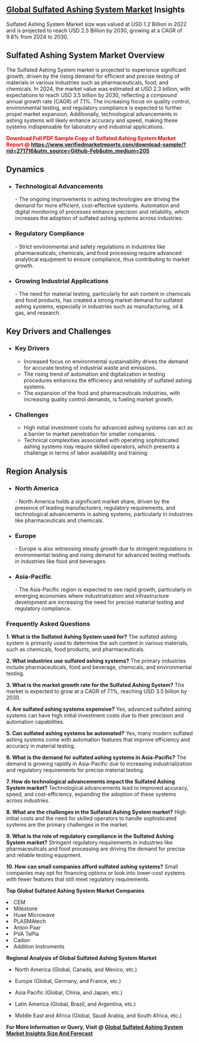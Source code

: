 <h2><a href="https://www.verifiedmarketreports.com/download-sample/?rid=271716&amp;utm_source=Github&amp;utm_medium=205" target="_blank">Global Sulfated Ashing System Market</a> Insights</h2><p>Sulfated Ashing System Market size was valued at USD 1.2 Billion in 2022 and is projected to reach USD 2.5 Billion by 2030, growing at a CAGR of 9.8% from 2024 to 2030.</p><p><h2>Sulfated Ashing System Market Overview</h2> <p>The Sulfated Ashing System market is projected to experience significant growth, driven by the rising demand for efficient and precise testing of materials in various industries such as pharmaceuticals, food, and chemicals. In 2024, the market value was estimated at USD 2.3 billion, with expectations to reach USD 3.5 billion by 2030, reflecting a compound annual growth rate (CAGR) of 7.1%. The increasing focus on quality control, environmental testing, and regulatory compliance is expected to further propel market expansion. Additionally, technological advancements in ashing systems will likely enhance accuracy and speed, making these systems indispensable for laboratory and industrial applications.</p> <p><strong><p><span class=""><span style="color: #ff0000;"><strong>Download Full PDF Sample Copy of Sulfated Ashing System Market Report</strong> @ </span><a href="https://www.verifiedmarketreports.com/download-sample/?rid=271716&amp;utm_source=Github-Feb&amp;utm_medium=205" target="_blank">https://www.verifiedmarketreports.com/download-sample/?rid=271716&amp;utm_source=Github-Feb&amp;utm_medium=205</a></span></p></strong></p> <h2>Dynamics</h2> <ul> <li><h3>Technological Advancements</h3> - The ongoing improvements in ashing technologies are driving the demand for more efficient, cost-effective systems. Automation and digital monitoring of processes enhance precision and reliability, which increases the adoption of sulfated ashing systems across industries.</li> <li><h3>Regulatory Compliance</h3> - Strict environmental and safety regulations in industries like pharmaceuticals, chemicals, and food processing require advanced analytical equipment to ensure compliance, thus contributing to market growth.</li> <li><h3>Growing Industrial Applications</h3> - The need for material testing, particularly for ash content in chemicals and food products, has created a strong market demand for sulfated ashing systems, especially in industries such as manufacturing, oil & gas, and research.</li> </ul> <h2>Key Drivers and Challenges</h2> <ul> <li><h3>Key Drivers</h3> <ul> <li>Increased focus on environmental sustainability drives the demand for accurate testing of industrial waste and emissions.</li> <li>The rising trend of automation and digitalization in testing procedures enhances the efficiency and reliability of sulfated ashing systems.</li> <li>The expansion of the food and pharmaceuticals industries, with increasing quality control demands, is fueling market growth.</li> </ul> </li> <li><h3>Challenges</h3> <ul> <li>High initial investment costs for advanced ashing systems can act as a barrier to market penetration for smaller companies.</li> <li>Technical complexities associated with operating sophisticated ashing systems may require skilled operators, which presents a challenge in terms of labor availability and training.</li> </ul> </li> </ul> <h2>Region Analysis</h2> <ul> <li><h3>North America</h3> - North America holds a significant market share, driven by the presence of leading manufacturers, regulatory requirements, and technological advancements in ashing systems, particularly in industries like pharmaceuticals and chemicals.</li> <li><h3>Europe</h3> - Europe is also witnessing steady growth due to stringent regulations in environmental testing and rising demand for advanced testing methods in industries like food and beverages.</li> <li><h3>Asia-Pacific</h3> - The Asia-Pacific region is expected to see rapid growth, particularly in emerging economies where industrialization and infrastructure development are increasing the need for precise material testing and regulatory compliance.</li> </ul> <h3>Frequently Asked Questions</h3> <p><strong>1. What is the Sulfated Ashing System used for?</strong> The sulfated ashing system is primarily used to determine the ash content in various materials, such as chemicals, food products, and pharmaceuticals.</p> <p><strong>2. What industries use sulfated ashing systems?</strong> The primary industries include pharmaceuticals, food and beverage, chemicals, and environmental testing.</p> <p><strong>3. What is the market growth rate for the Sulfated Ashing System?</strong> The market is expected to grow at a CAGR of 7.1%, reaching USD 3.5 billion by 2030.</p> <p><strong>4. Are sulfated ashing systems expensive?</strong> Yes, advanced sulfated ashing systems can have high initial investment costs due to their precision and automation capabilities.</p> <p><strong>5. Can sulfated ashing systems be automated?</strong> Yes, many modern sulfated ashing systems come with automation features that improve efficiency and accuracy in material testing.</p> <p><strong>6. What is the demand for sulfated ashing systems in Asia-Pacific?</strong> The demand is growing rapidly in Asia-Pacific due to increasing industrialization and regulatory requirements for precise material testing.</p> <p><strong>7. How do technological advancements impact the Sulfated Ashing System market?</strong> Technological advancements lead to improved accuracy, speed, and cost-efficiency, expanding the adoption of these systems across industries.</p> <p><strong>8. What are the challenges in the Sulfated Ashing System market?</strong> High initial costs and the need for skilled operators to handle sophisticated systems are the primary challenges in the market.</p> <p><strong>9. What is the role of regulatory compliance in the Sulfated Ashing System market?</strong> Stringent regulatory requirements in industries like pharmaceuticals and food processing are driving the demand for precise and reliable testing equipment.</p> <p><strong>10. How can small companies afford sulfated ashing systems?</strong> Small companies may opt for financing options or look into lower-cost systems with fewer features that still meet regulatory requirements.</p> </p><p><strong>Top Global Sulfated Ashing System Market Companies</strong></p><div data-test-id=""><p><li>CEM</li><li> Milestone</li><li> Huae Microwave</li><li> PLASMAtech</li><li> Anton Paar</li><li> PVA TePla</li><li> Cadon</li><li> Addition Instruments</li></p><div><strong>Regional Analysis of&nbsp;Global Sulfated Ashing System Market</strong></div><ul><li dir="ltr"><p dir="ltr">North America&nbsp;(Global, Canada, and Mexico, etc.)</p></li><li dir="ltr"><p dir="ltr">Europe (Global, Germany, and France, etc.)</p></li><li dir="ltr"><p dir="ltr">Asia Pacific&nbsp;(Global, China, and Japan, etc.)</p></li><li dir="ltr"><p dir="ltr">Latin America&nbsp;(Global, Brazil, and Argentina, etc.)</p></li><li dir="ltr">Middle East and Africa&nbsp;(Global, Saudi Arabia, and South Africa, etc.)</li></ul><p><strong>For More Information or Query, Visit @&nbsp;</strong><strong><a href="https://www.verifiedmarketreports.com/product/sulfated-ashing-system-market/?utm_source=Github&amp;utm_medium=205" target="_blank">Global Sulfated Ashing System Market Insights Size And Forecast</a></strong></p></div>
